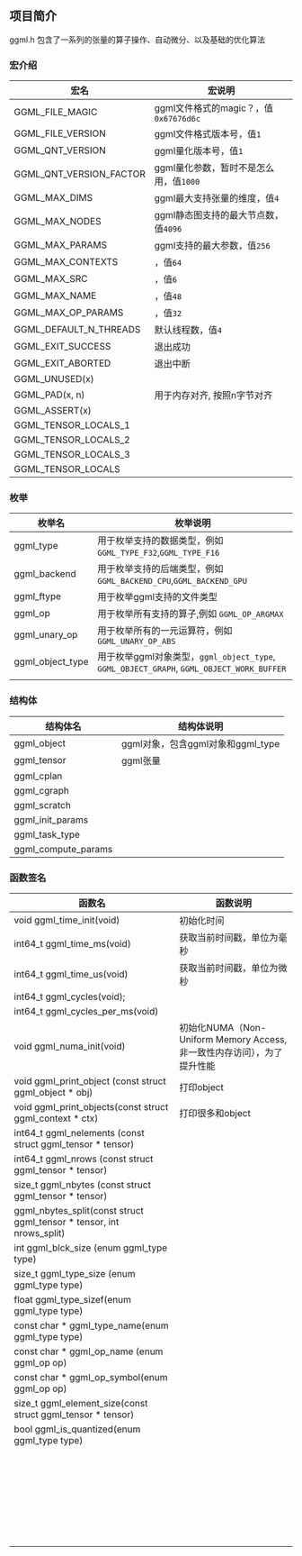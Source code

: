 ## 项目简介

ggml.h 包含了一系列的张量的算子操作、自动微分、以及基础的优化算法



### 宏介绍

| 宏名                    | 宏说明                                 |
| ----------------------- | -------------------------------------- |
| GGML_FILE_MAGIC         | ggml文件格式的magic？，值`0x67676d6c`  |
| GGML_FILE_VERSION       | ggml文件格式版本号，值`1`              |
| GGML_QNT_VERSION        | ggml量化版本号，值`1`                  |
| GGML_QNT_VERSION_FACTOR | ggml量化参数，暂时不是怎么用，值`1000` |
| GGML_MAX_DIMS           | ggml最大支持张量的维度，值`4`          |
| GGML_MAX_NODES          | ggml静态图支持的最大节点数，值`4096`   |
| GGML_MAX_PARAMS         | ggml支持的最大参数，值`256`            |
| GGML_MAX_CONTEXTS       | ，值`64`                               |
| GGML_MAX_SRC            | ，值`6`                                |
| GGML_MAX_NAME           | ，值`48`                               |
| GGML_MAX_OP_PARAMS      | ，值`32`                               |
| GGML_DEFAULT_N_THREADS  | 默认线程数，值`4`                      |
| GGML_EXIT_SUCCESS       | 退出成功                               |
| GGML_EXIT_ABORTED       | 退出中断                               |
| GGML_UNUSED(x)          |                                        |
| GGML_PAD(x, n)          | 用于内存对齐, 按照n字节对齐            |
| GGML_ASSERT(x)          |                                        |
| GGML_TENSOR_LOCALS_1    |                                        |
| GGML_TENSOR_LOCALS_2    |                                        |
| GGML_TENSOR_LOCALS_3    |                                        |
| GGML_TENSOR_LOCALS      |                                        |

### 枚举

| 枚举名           | 枚举说明                                                     |
| ---------------- | ------------------------------------------------------------ |
| ggml_type        | 用于枚举支持的数据类型，例如`GGML_TYPE_F32`,`GGML_TYPE_F16`  |
| ggml_backend     | 用于枚举支持的后端类型，例如`GGML_BACKEND_CPU`,`GGML_BACKEND_GPU` |
| ggml_ftype       | 用于枚举ggml支持的文件类型                                   |
| ggml_op          | 用于枚举所有支持的算子,例如 `GGML_OP_ARGMAX`                 |
| ggml_unary_op    | 用于枚举所有的一元运算符，例如`GGML_UNARY_OP_ABS`            |
| ggml_object_type | 用于枚举ggml对象类型，`ggml_object_type`, `GGML_OBJECT_GRAPH`, `GGML_OBJECT_WORK_BUFFER` |
|                  |                                                              |

### 结构体

| 结构体名                    | 结构体说明                                 |
| ----------------------- | -------------------------------------- |
| ggml_object | ggml对象，包含ggml对象和ggml_type |
| ggml_tensor | ggml张量 |
| ggml_cplan |  |
| ggml_cgraph |  |
| ggml_scratch |  |
| ggml_init_params |  |
| ggml_task_type |  |
| ggml_compute_params |  |



###  函数签名

| 函数名                                                       | 函数说明                                                     |
| ------------------------------------------------------------ | ------------------------------------------------------------ |
| void    ggml_time_init(void)                                 | 初始化时间                                                   |
| int64_t ggml_time_ms(void)                                   | 获取当前时间戳，单位为毫秒                                   |
| int64_t ggml_time_us(void)                                   | 获取当前时间戳，单位为微秒                                   |
| int64_t ggml_cycles(void);                                   |                                                              |
| int64_t ggml_cycles_per_ms(void)                             |                                                              |
| void ggml_numa_init(void)                                    | 初始化NUMA（Non-Uniform Memory Access, 非一致性内存访问），为了提升性能 |
| void ggml_print_object (const struct ggml_object * obj)      | 打印object                                                   |
| void ggml_print_objects(const struct ggml_context * ctx)     | 打印很多和object                                             |
| int64_t ggml_nelements   (const struct ggml_tensor * tensor) |                                                              |
| int64_t ggml_nrows       (const struct ggml_tensor * tensor) |                                                              |
| size_t  ggml_nbytes      (const struct ggml_tensor * tensor) |                                                              |
| ggml_nbytes_split(const struct ggml_tensor * tensor, int nrows_split) |                                                              |
| int ggml_blck_size (enum ggml_type type)                     |                                                              |
| size_t  ggml_type_size (enum ggml_type type)                 |                                                              |
| float   ggml_type_sizef(enum ggml_type type)                 |                                                              |
| const char * ggml_type_name(enum ggml_type type)             |                                                              |
| const char * ggml_op_name  (enum ggml_op  op)                |                                                              |
| const char * ggml_op_symbol(enum ggml_op   op)               |                                                              |
| size_t  ggml_element_size(const struct ggml_tensor * tensor) |                                                              |
| bool  ggml_is_quantized(enum ggml_type type)                 |                                                              |
|                                                              |                                                              |
|                                                              |                                                              |
|                                                              |                                                              |
|                                                              |                                                              |
|                                                              |                                                              |
|                                                              |                                                              |
|                                                              |                                                              |
|                                                              |                                                              |
|                                                              |                                                              |
|                                                              |                                                              |
|                                                              |                                                              |
|                                                              |                                                              |
|                                                              |                                                              |
|                                                              |                                                              |
|                                                              |                                                              |
|                                                              |                                                              |
|                                                              |                                                              |
|                                                              |                                                              |
|                                                              |                                                              |
|                                                              |                                                              |
|                                                              |                                                              |
|                                                              |                                                              |
|                                                              |                                                              |
|                                                              |                                                              |
|                                                              |                                                              |
|                                                              |                                                              |
|                                                              |                                                              |
|                                                              |                                                              |
|                                                              |                                                              |

